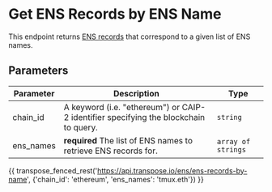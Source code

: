 # Get ENS Records by ENS Name

This endpoint returns [ENS records](../models/ens_record_model.md) that correspond to a given list of ENS names.

## Parameters
| Parameter     | Description                                                                          | Type     | 
|---------------|--------------------------------------------------------------------------------------|----------|
| chain_id      | A keyword (i.e. "ethereum") or CAIP-2 identifier specifying the blockchain to query. | `string` | 
| ens_names | **required** The list of ENS names to retrieve ENS records for.   | `array of strings` | 

{{ transpose_fenced_rest('https://api.transpose.io/ens/ens-records-by-name', {'chain_id': 'ethereum', 'ens_names': 'tmux.eth'}) }}